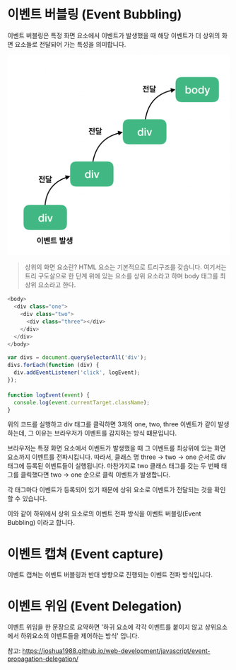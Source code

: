 # 이벤트 버블링 (Event Bubbling)

이벤트 버블링은 특정 화면 요소에서 이벤트가 발생했을 때 해당 이벤트가 더 상위의 화면 요소들로 전달되어 가는 특성을 의미합니다.

![image](/cs/images/bubbling.png)

> 상위의 화면 요소란? HTML 요소는 기본적으로 트리구조를 갖습니다. 여기서는 트리 구도살으로 한 단계 위에 있는 요소를 상위 요소라고 하며 body 태그를 최상위 요소라고 한다.

```js
<body>
  <div class="one">
    <div class="two">
      <div class="three"></div>
    </div>
  </div>
</body>
```

```js
var divs = document.querySelectorAll('div');
divs.forEach(function (div) {
  div.addEventListener('click', logEvent);
});

function logEvent(event) {
  console.log(event.currentTarget.className);
}
```

위의 코드를 실행하고 div 태그를 클릭하면 3개의 one, two, three 이벤트가 같이 발생하는데, 그 이유는 브라우저가 이벤트를 감지하는 방식 떄문입니다.

브라우저는 특정 화면 요소에서 이벤트가 발생했을 때 그 이벤트를 최상위에 있는 화면 요소까지 이벤트를 전파시킵니다. 따라서, 클래스 명 three -> two -> one 순서로 div 태그에 등록된 이벤트들이 실행됩니다. 마찬가지로 two 클래스 태그를 갖는 두 번째 태그를 클릭했다면 two -> one 순으로 클릭 이벤트가 발생합니다.

각 태그마다 이벤트가 등록되어 있기 때문에 상위 요소로 이벤트가 전달되는 것을 확인할 수 있습니다.

이와 같이 하위에서 상위 요소로의 이벤트 전파 방식을 이벤트 버블링(Event Bubbling) 이라고 합니다.

# 이벤트 캡쳐 (Event capture)

이벤트 캡쳐는 이벤트 버블링과 반대 방향으로 진행되는 이벤트 전파 방식입니다.

# 이벤트 위임 (Event Delegation)

이벤트 위임을 한 문장으로 요약하면 '하귀 요소에 각각 이벤트를 붙이지 않고 상위요소에서 하위요소의 이벤트들을 제어하는 방식' 입니다.

참고: https://joshua1988.github.io/web-development/javascript/event-propagation-delegation/
